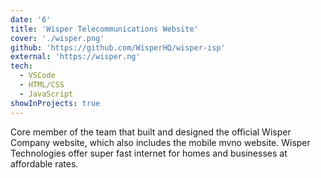 ```yaml
---
date: '6'
title: 'Wisper Telecommunications Website'
cover: './wisper.png'
github: 'https://github.com/WisperHQ/wisper-isp'
external: 'https://wisper.ng'
tech:
  - VSCode
  - HTML/CSS
  - JavaScript
showInProjects: true
---
```


 Core member of the team that built and designed the official Wisper Company website, which also includes the mobile mvno website. Wisper Technologies offer super fast internet for homes and businesses at affordable rates.
